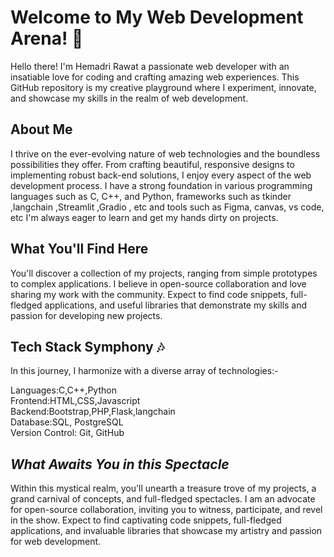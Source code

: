 # **Welcome to My Web Development Arena! 👋**
Hello there! I'm Hemadri Rawat a passionate web developer with an insatiable love for coding and crafting amazing web experiences. This GitHub repository is my creative playground where I experiment, innovate, and showcase my skills in the realm of web development.

## **About Me**
I thrive on the ever-evolving nature of web technologies and the boundless possibilities they offer. From crafting beautiful, responsive designs to implementing robust back-end solutions, I enjoy every aspect of the web development process. I have a strong foundation in various programming languages such as C, C++, and Python, frameworks such as tkinder ,langchain ,Streamlit ,Gradio , etc and tools such as Figma, canvas, vs code, etc I'm always eager to learn and get my hands dirty on projects.

## **What You'll Find Here**
You'll discover a collection of my projects, ranging from simple prototypes to complex applications. I believe in open-source collaboration and love sharing my work with the community. Expect to find code snippets, full-fledged applications, and useful libraries that demonstrate my skills and passion for developing new projects.

## **Tech Stack Symphony** 🎶
In this journey, I harmonize with a diverse array of technologies:-</br>

Languages:C,C++,Python</br>
Frontend:HTML,CSS,Javascript</br>
Backend:Bootstrap,PHP,Flask,langchain
 </br>
Database:SQL, PostgreSQL
 </br>
Version Control: Git, GitHub </br>

## *What Awaits You in this Spectacle*
Within this mystical realm, you'll unearth a treasure trove of my projects, a grand carnival of concepts, and full-fledged spectacles. I am an advocate for open-source collaboration, inviting you to witness, participate, and revel in the show. Expect to find captivating code snippets, full-fledged applications, and invaluable libraries that showcase my artistry and passion for web development.


